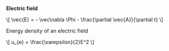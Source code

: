 **Electric field** 

\\[
\vec{E} = - \vec\nabla \Phi - \frac{\partial \vec{A}}{\partial t}
\\]

Energy density of an electric field

\\[
u_{e} = \frac{\varepsilon}{2}E^2
\\]